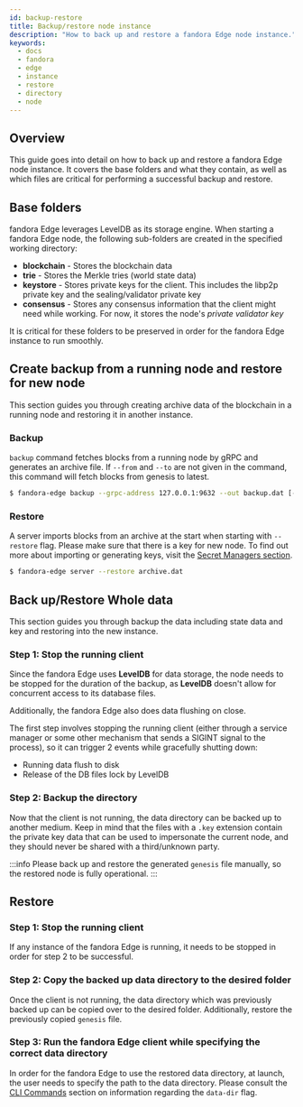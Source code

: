 ```yaml
---
id: backup-restore
title: Backup/restore node instance
description: "How to back up and restore a fandora Edge node instance."
keywords:
  - docs
  - fandora
  - edge
  - instance
  - restore
  - directory
  - node
---
```


## Overview

This guide goes into detail on how to back up and restore a fandora Edge node instance.
It covers the base folders and what they contain, as well as which files are critical for performing a successful backup and restore.

## Base folders

fandora Edge leverages LevelDB as its storage engine.
When starting a fandora Edge node, the following sub-folders are created in the specified working directory:
* **blockchain** - Stores the blockchain data
* **trie** - Stores the Merkle tries (world state data)
* **keystore** - Stores private keys for the client. This includes the libp2p private key and the sealing/validator private key
* **consensus** - Stores any consensus information that the client might need while working. For now, it stores the node's *private validator key*

It is critical for these folders to be preserved in order for the fandora Edge instance to run smoothly.

## Create backup from a running node and restore for new node

This section guides you through creating archive data of the blockchain in a running node and restoring it in another instance.

### Backup

`backup` command fetches blocks from a running node by gRPC and generates an archive file. If `--from` and `--to` are not given in the command, this command will fetch blocks from genesis to latest.

```bash
$ fandora-edge backup --grpc-address 127.0.0.1:9632 --out backup.dat [--from 0x0] [--to 0x100]
```

### Restore

A server imports blocks from an archive at the start when starting with `--restore` flag. Please make sure that there is a key for new node. To find out more about importing or generating keys, visit the [Secret Managers section](/docs/edge/configuration/secret-managers/set-up-aws-ssm).

```bash
$ fandora-edge server --restore archive.dat
```

## Back up/Restore Whole data

This section guides you through backup the data including state data and key and restoring into the new instance.

### Step 1: Stop the running client

Since the fandora Edge uses **LevelDB** for data storage, the node needs to be stopped for the duration of the backup, 
as **LevelDB** doesn't allow for concurrent access to its database files.

Additionally, the fandora Edge also does data flushing on close.

The first step involves stopping the running client (either through a service manager or some other mechanism that sends a SIGINT signal to the process), 
so it can trigger 2 events while gracefully shutting down:
* Running data flush to disk
* Release of the DB files lock by LevelDB

### Step 2: Backup the directory

Now that the client is not running, the data directory can be backed up to another medium. 
Keep in mind that the files with a `.key` extension contain the private key data that can be used to impersonate the current node,
and they should never be shared with a third/unknown party.

:::info
Please back up and restore the generated `genesis` file manually, so the restored node is fully operational.
::: 

## Restore

### Step 1: Stop the running client

If any instance of the fandora Edge is running, it needs to be stopped in order for step 2 to be successful.

### Step 2: Copy the backed up data directory to the desired folder

Once the client is not running, the data directory which was previously backed up can be copied over to the desired folder.
Additionally, restore the previously copied `genesis` file.

### Step 3: Run the fandora Edge client while specifying the correct data directory 

In order for the fandora Edge to use the restored data directory, at launch, the user needs to specify the path to the 
data directory. Please consult the [CLI Commands](/docs/edge/get-started/cli-commands) section on information regarding the `data-dir` flag.
